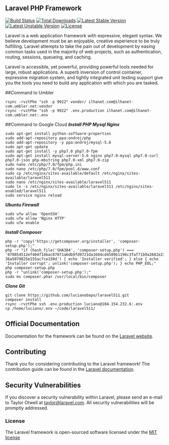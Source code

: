 ## Laravel PHP Framework

[![Build Status](https://travis-ci.org/laravel/framework.svg)](https://travis-ci.org/laravel/framework)
[![Total Downloads](https://poser.pugx.org/laravel/framework/d/total.svg)](https://packagist.org/packages/laravel/framework)
[![Latest Stable Version](https://poser.pugx.org/laravel/framework/v/stable.svg)](https://packagist.org/packages/laravel/framework)
[![Latest Unstable Version](https://poser.pugx.org/laravel/framework/v/unstable.svg)](https://packagist.org/packages/laravel/framework)
[![License](https://poser.pugx.org/laravel/framework/license.svg)](https://packagist.org/packages/laravel/framework)


Laravel is a web application framework with expressive, elegant syntax. We believe development must be an enjoyable, creative experience to be truly fulfilling. Laravel attempts to take the pain out of development by easing common tasks used in the majority of web projects, such as authentication, routing, sessions, queueing, and caching.

Laravel is accessible, yet powerful, providing powerful tools needed for large, robust applications. A superb inversion of control container, expressive migration system, and tightly integrated unit testing support give you the tools you need to build any application with which you are tasked.

##Command to Umbler
```shell
rsync -rvztPhe "ssh -p 9922" vendor/ ilhanet.com@ilhanet-com.umbler.net:vendor
rsync -rvztPhe "ssh -p 9922" .env.production ilhanet.com@ilhanet-com.umbler.net:.env
```

##Command to Google Cloud
***Install PHP Mysql Nginx***
```shell
sudo apt-get install python-software-properties
sudo add-apt-repository ppa:ondrej/php
sudo add-apt-repository -y ppa:ondrej/mysql-5.6
sudo apt-get update
sudo apt-get install -y php7.0 php7.0-fpm
sudo apt-get install mysql-server-5.6 nginx php7.0-mysql php7.0-curl php7.0-json php-mbstring php7.0-xml php7.0-zip
sudo nano /etc/php/7.0/fpm/php.ini
sudo nano /etc/php/7.0/fpm/pool.d/www.conf
sudo cp /etc/nginx/sites-available/default /etc/nginx/sites-available/laravel511
sudo nano /etc/nginx/sites-available/laravel511
sudo ln -s /etc/nginx/sites-available/laravel511 /etc/nginx/sites-enabled/laravel511
sudo service nginx reload
```

***Ubuntu Firewall***
```shell
sudo ufw allow 'OpenSSH'
sudo ufw allow 'Nginx HTTP'
sudo ufw enable
```

***Install Composer***
```shell
php -r "copy('https://getcomposer.org/installer', 'composer-setup.php');"
php -r "if (hash_file('SHA384', 'composer-setup.php') === '070854512ef404f16bac87071a6db9fd9721da1684cd4589b1196c3faf71b9a2682e2311b
36a5079825e155ac7ce150d') { echo 'Installer verified'; } else { echo 'Installer corrupt'; unlink('composer-setup.php'); } echo PHP_EOL;"
php composer-setup.php
php -r "unlink('composer-setup.php');"
sudo mv composer.phar /usr/local/bin/composer
```

***Clone Git***
```shell
git clone https://github.com/lucianobapo/laravel511.git
composer install
rsync -rvztPhe ssh .env.production luciano@104.154.232.6:.env
cp /home/luciano/.env ~/code/laravel511/
```

## Official Documentation

Documentation for the framework can be found on the [Laravel website](http://laravel.com/docs).

## Contributing

Thank you for considering contributing to the Laravel framework! The contribution guide can be found in the [Laravel documentation](http://laravel.com/docs/contributions).

## Security Vulnerabilities

If you discover a security vulnerability within Laravel, please send an e-mail to Taylor Otwell at taylor@laravel.com. All security vulnerabilities will be promptly addressed.

### License

The Laravel framework is open-sourced software licensed under the [MIT license](http://opensource.org/licenses/MIT)
